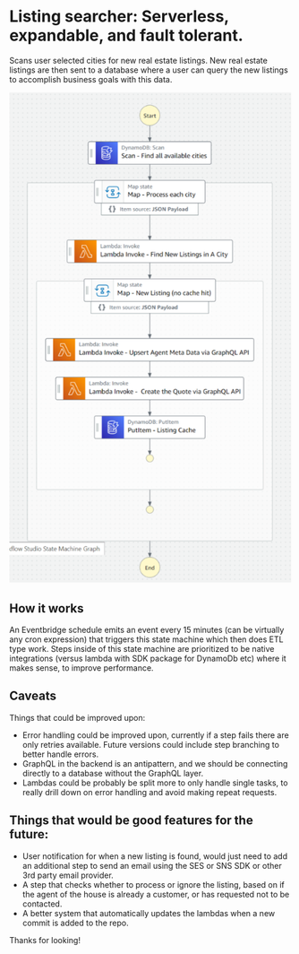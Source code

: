 # Listing searcher: Serverless, expandable, and fault tolerant.

Scans user selected cities for new real estate listings. New real estate listings are then sent to a database where a user can query the new listings to accomplish business goals with this data.

![diagram](./step-function-diagram.png)

## How it works
An Eventbridge schedule emits an event every 15 minutes (can be virtually any cron expression) that triggers this state machine which then does ETL type work. Steps inside of this
state machine are prioritized to be native integrations (versus lambda with SDK package for DynamoDb etc) where it makes sense, to improve performance. 

## Caveats

Things that could be improved upon:

- Error handling could be improved upon, currently if a step fails there are only retries available. Future versions could include step branching to better handle errors.
- GraphQL in the backend is an antipattern, and we should be connecting directly to a database without the GraphQL layer.
- Lambdas could be probably be split more to only handle single tasks, to really drill down on error handling and avoid making repeat requests.

## Things that would be good features for the future:

- User notification for when a new listing is found, would just need to add an additional step to send an email using the SES or SNS SDK or other 3rd party email provider.
- A step that checks whether to process or ignore the listing, based on if the agent of the house is already a customer, or has requested not to be contacted.
- A better system that automatically updates the lambdas when a new commit is added to the repo.

Thanks for looking!
